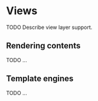 # Views

TODO Describe view layer support.

## Rendering contents

TODO ...

## Template engines

TODO ...